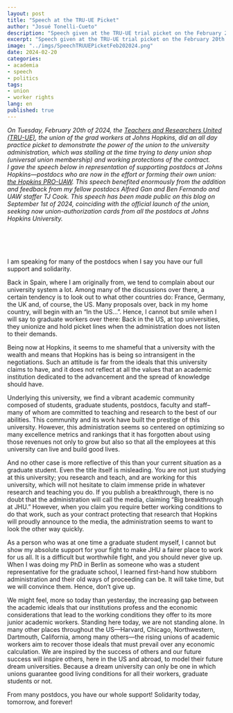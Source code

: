 ```yaml
---
layout: post
title: "Speech at the TRU-UE Picket"
author: "Josué Tonelli-Cueto"
description: "Speech given at the TRU-UE trial picket on the February 20th of 2024. The speech showed the support of the JHU Postdocs to the JHU Grad Students."
excerpt: "Speech given at the TRU-UE trial picket on the February 20th of 2024. The speech showed the support of the JHU Postdocs to the JHU Grad Students."
image: "../imgs/SpeechTRUUEPicketFeb202024.png"
date: 2024-02-20
categories:
- academia
- speech
- politics
tags:
- union
- worker rights
lang: en
published: true
---
```


<div class="jumbotron abstract" style="font-style: italic;">
On Tuesday, February 20th of 2024, the <a href="https://trujhu.org/">Teachers and Researchers United (TRU-UE)</a>, the union of the grad workers at Johns Hopkins, did an all day practice picket to demonstrate the power of the union to the university administration, which was stalling at the time trying to deny union shop (universal union membership) and working protections of the contract.
<br/>
I gave the speech below in representation of supporting postdocs at Johns Hopkins—postdocs who are now in the effort or forming their own union: <a href="https://hopkinspro-uaw.org/">the Hopkins PRO-UAW</a>. This speech benefited enormously from the addition and feedback from my fellow postdocs Alfred Gan and Ben Fernando and UAW staffer TJ Cook. This speech has been made public on this blog on September 1st of 2024, coinciding with the official launch of the union, seeking now union-authorization cards from all the postdocs at Johns Hopkins University.
</div>
<br/>
<br/>
<br/>
<br/>

I am speaking for many of the postdocs when I say you have our full support and solidarity.

Back in Spain, where I am originally from, we tend to complain about our university system a lot. Among many of the discussions over there, a certain tendency is to look out to what other countries do: France, Germany, the UK and, of course, the US. Many proposals over, back in my home country, will begin with an “In the US…”. Hence, I cannot but smile when I will say to graduate workers over there: Back in the US, at top universities, they unionize and hold picket lines when the administration does not listen to their demands.

Being now at Hopkins, it seems to me shameful that a university with the wealth and means that Hopkins has is being so intransigent in the negotiations. Such an attitude is far from the ideals that this university claims to have, and it does not reflect at all the values that an academic institution dedicated to the advancement and the spread of knowledge should have.

Underlying this university, we find a vibrant academic community composed of students, graduate students, postdocs, faculty and staff–many of whom are committed to teaching and research to the best of our abilities. This community and its work have built the prestige of this university. However, this administration seems so centered on optimizing so many excellence metrics and rankings that it has forgotten about using those revenues not only to grow but also so that all the employees at this university can live and build good lives.

And no other case is more reflective of this than your current situation as a graduate student. Even the title itself is misleading. You are not just studying at this university; you research and teach, and are working for this university, which will not hesitate to claim immense pride in whatever research and teaching you do. If you publish a breakthrough, there is no doubt that the administration will call the media, claiming “Big breakthrough at JHU.” However, when you claim you require better working conditions to do that work, such as your contract protecting that research that Hopkins will proudly announce to the media, the administration seems to want to look the other way quickly.

As a person who was at one time a graduate student myself, I cannot but show my absolute support for your fight to make JHU a fairer place to work for us all. It is a difficult but worthwhile fight, and you should never give up. When I was doing my PhD in Berlin as someone who was a student representative for the graduate school, I learned first-hand how stubborn administration and their old ways of proceeding can be. It will take time, but we will convince them. Hence, don’t give up.

We might feel, more so today than yesterday, the increasing gap between the academic ideals that our institutions profess and the economic considerations that lead to the working conditions they offer to its more junior academic workers. Standing here today, we are not standing alone. In many other places throughout the US—Harvard, Chicago, Northwestern, Dartmouth, California, among many others—the rising unions of academic workers aim to recover those ideals that must prevail over any economic calculation. We are inspired by the success of others and our future success will inspire others, here in the US and abroad, to model their future dream universities. Because a dream university can only be one in which unions guarantee good living conditions for all their workers, graduate students or not.

From many postdocs, you have our whole support! Solidarity today, tomorrow, and forever!
